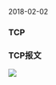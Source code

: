 2018-02-02
### TCP

### TCP报文
![](https://github.com/t734070824/tq.java/blob/master/tq.java.tcp.ip/src/main/java/_tcp/1.jpg?raw=true)


